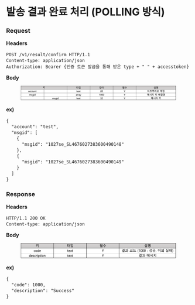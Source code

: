 # 발송 결과 완료 처리 (POLLING 방식)

### Request

**Headers**

```http
POST /v1/result/confirm HTTP/1.1
Content-type: application/json
Authorization: Bearer {인증 토큰 발급을 통해 받은 type + " " + accesstoken}
```



**Body**

<figure><img src="../../.gitbook/assets/image (8).png" alt=""><figcaption></figcaption></figure>

**ex)**

```json5
{
  "account": "test",
  "msgid": [
    {
      "msgid": "1027se_SL4676027383600490148"
    },
    {
      "msgid": "1027se_SL4676027383600490149"
    }
  ]
}
```



### Response

**Headers**

```http
HTTP/1.1 200 OK
Content-type: application/json
```

**Body**

<figure><img src="../../.gitbook/assets/image (1).png" alt=""><figcaption></figcaption></figure>

**ex)**

```json5
{
  "code": 1000,
  "description": "Success"
}
```
